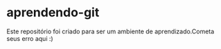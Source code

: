 # aprendendo-git
Este repositório foi criado para ser um ambiente de aprendizado.Cometa seus erro aqui :)
